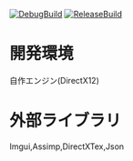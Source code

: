 [![DebugBuild](https://github.com/Hiroki-Ohashi/Game/actions/workflows/DebugBuild.yml/badge.svg)](https://github.com/Hiroki-Ohashi/Game/actions/workflows/DebugBuild.yml)
[![ReleaseBuild](https://github.com/Hiroki-Ohashi/Game/actions/workflows/ReleaseBuild.yml/badge.svg)](https://github.com/Hiroki-Ohashi/Game/actions/workflows/ReleaseBuild.yml)

# 開発環境  
自作エンジン(DirectX12)  

# 外部ライブラリ    
Imgui,Assimp,DirectXTex,Json
